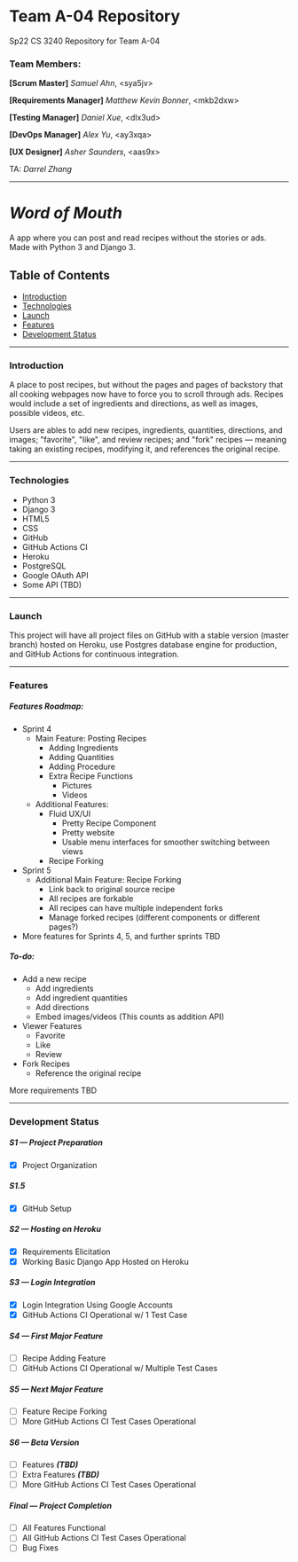 # Team A-04 Repository

Sp22 CS 3240 Repository for Team A-04

### Team Members:

**[Scrum Master]** *Samuel Ahn*, \<sya5jv\>

**[Requirements Manager]** *Matthew Kevin Bonner*, \<mkb2dxw\>

**[Testing Manager]** *Daniel Xue*, \<dlx3ud\>

**[DevOps Manager]** *Alex Yu*, \<ay3xqa\>

**[UX Designer]** *Asher Saunders*, \<aas9x\>

TA: *Darrel Zhang*

---

# *Word of Mouth*
A app where you can post and read recipes without the stories or ads. Made with Python 3 and Django 3.

## Table of Contents

+ [Introduction](#introduction)
+ [Technologies](#technologies)
+ [Launch](#launch)
+ [Features](#features)
+ [Development Status](#development-status)

[//]: # (Setup page to describe how to run the project TBD)

---

### Introduction

A place to post recipes, but without the pages and pages of backstory that all cooking webpages now have to force you to scroll through ads. Recipes would include a set of ingredients and directions, as well as images, possible videos, etc.

Users are ables to add new recipes, ingredients, quantities, directions, and images; "favorite", "like", and review recipes; and "fork" recipes — meaning taking an existing recipes, modifying it, and references the original recipe.

---

### Technologies

+ Python 3
+ Django 3
+ HTML5
+ CSS
+ GitHub
+ GitHub Actions CI
+ Heroku
+ PostgreSQL
+ Google OAuth API
+ Some API (TBD)

---

### Launch

This project will have all project files on GitHub with a stable version (master branch) hosted on Heroku, use Postgres database engine for production, and GitHub Actions for continuous integration.

---

### Features

##### Features Roadmap:
+ Sprint 4
    + Main Feature: Posting Recipes
        + Adding Ingredients
        + Adding Quantities
        + Adding Procedure
        + Extra Recipe Functions
            + Pictures
            + Videos
    + Additional Features:
        + Fluid UX/UI
            + Pretty Recipe Component
            + Pretty website
            + Usable menu interfaces for smoother switching between views
        + Recipe Forking
+ Sprint 5
    + Additional Main Feature: Recipe Forking
        + Link back to original source recipe
        + All recipes are forkable
        + All recipes can have multiple independent forks
        + Manage forked recipes (different components or different pages?)
+ More features for Sprints 4, 5, and further sprints TBD

##### To-do:

+ Add a new recipe
    + Add ingredients
    + Add ingredient quantities
    + Add directions
    + Embed images/videos (This counts as addition API)
+ Viewer Features
    + Favorite
    + Like
    + Review
+ Fork Recipes
    + Reference the original recipe

More requirements TBD

---

### Development Status

##### S1 — Project Preparation

+ [X] Project Organization

##### S1.5

+ [X] GitHub Setup

##### S2 — Hosting on Heroku

+ [X] Requirements Elicitation
+ [X] Working Basic Django App Hosted on Heroku

##### S3 — Login Integration

+ [X] Login Integration Using Google Accounts
+ [X] GitHub Actions CI Operational w/ 1 Test Case

##### S4 — First Major Feature

+ [ ] Recipe Adding Feature
+ [ ] GitHub Actions CI Operational w/ Multiple Test Cases

##### S5 — Next Major Feature

+ [ ] Feature Recipe Forking
+ [ ] More GitHub Actions CI Test Cases Operational

##### S6 — Beta Version

+ [ ] Features ***(TBD)***
+ [ ] Extra Features ***(TBD)***
+ [ ] More GitHub Actions CI Test Cases Operational

##### Final — Project Completion

+ [ ] All Features Functional
+ [ ] All GitHub Actions CI Test Cases Operational
+ [ ] Bug Fixes
